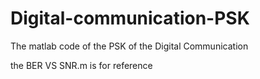 # Digital-communication-PSK
The matlab code of the PSK of the Digital Communication 

the BER VS SNR.m is for reference
